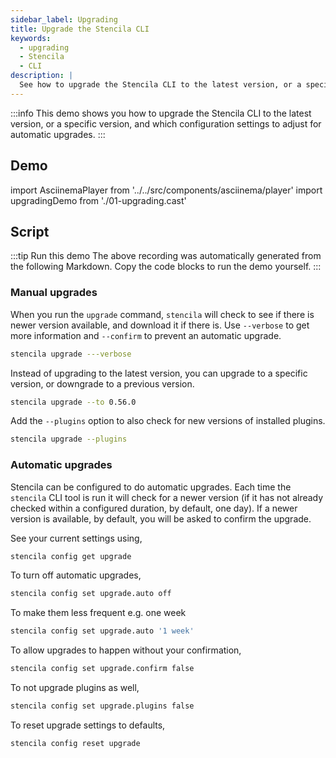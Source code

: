 ```yaml
---
sidebar_label: Upgrading
title: Upgrade the Stencila CLI
keywords:
  - upgrading
  - Stencila
  - CLI
description: |
  See how to upgrade the Stencila CLI to the latest version, or a specific version, and which configuration settings to adjust for automatic upgrades.
---
```


:::info
This demo shows you how to upgrade the Stencila CLI to the latest version, or a specific version, and which configuration settings to adjust for automatic upgrades.
:::

## Demo

import AsciinemaPlayer from '../../src/components/asciinema/player'
import upgradingDemo from './01-upgrading.cast'

<AsciinemaPlayer src={upgradingDemo} />

## Script

:::tip Run this demo
The above recording was automatically generated from the following Markdown. Copy the code blocks to run the demo yourself.
:::

### Manual upgrades

When you run the `upgrade` command, `stencila` will check to see if there is newer version available, and download it if there is. Use `--verbose` to get more information and `--confirm` to prevent an automatic upgrade.

```bash pause=1
stencila upgrade ---verbose
```

Instead of upgrading to the latest version, you can upgrade to a specific version, or downgrade to a previous version.

```bash pause=1
stencila upgrade --to 0.56.0
```

Add the `--plugins` option to also check for new versions of installed plugins.

```bash pause=1
stencila upgrade --plugins
```

### Automatic upgrades

Stencila can be configured to do automatic upgrades. Each time the `stencila` CLI tool is run it will check for a newer version (if it has not already checked within a configured duration, by default, one day). If a newer version is available, by default, you will be asked to confirm the upgrade.

See your current settings using,

```bash pause=2
stencila config get upgrade
```

To turn off automatic upgrades,

```bash
stencila config set upgrade.auto off
```

To make them less frequent e.g. one week

```bash
stencila config set upgrade.auto '1 week'
```

To allow upgrades to happen without your confirmation,

```bash
stencila config set upgrade.confirm false
```

To not upgrade plugins as well,

```bash
stencila config set upgrade.plugins false
```

To reset upgrade settings to defaults,

```bash
stencila config reset upgrade
```
